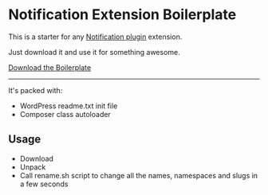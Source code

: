 # Notification Extension Boilerplate

This is a starter for any [Notification plugin](https://wordpress.org/plugins/notification/) extension.

Just download it and use it for something awesome.

[Download the Boilerplate](https://github.com/BracketSpace/Notification-Extension-Boilerplate/archive/master.zip)

---

It's packed with:

* WordPress readme.txt init file
* Composer class autoloader

## Usage

* Download
* Unpack
* Call rename.sh script to change all the names, namespaces and slugs in a few seconds
